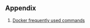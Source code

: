## Appendix 
1. [Docker frequently used commands](/docker-frequently-used-commands/blob/main/Allocate%20memory%20to%20docker%20container%20running%20on%20WSL2.md)
